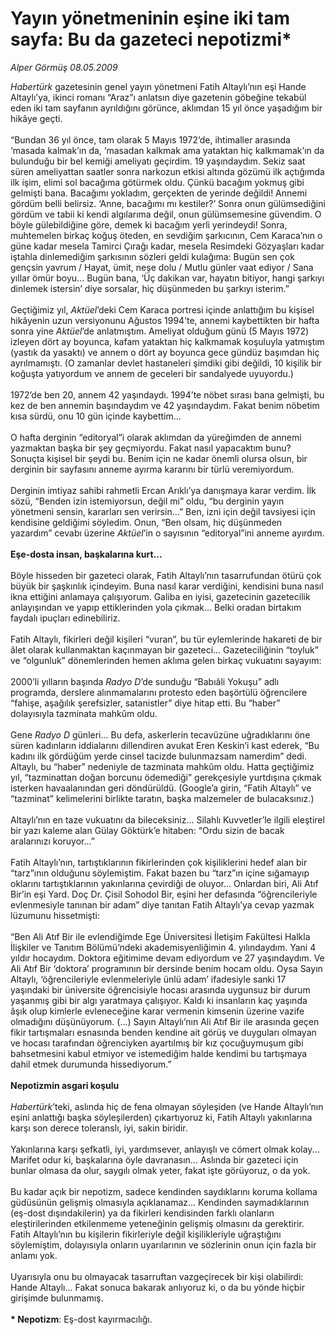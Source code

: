 # Yayın yönetmeninin eşine iki tam sayfa: Bu da gazeteci nepotizmi*

*Alper Görmüş 08.05.2009*

<div class="taraf_structure_2col_1zq">
<div class="margen_n">



 <p><i>Habertürk</i> gazetesinin genel yayın yönetmeni Fatih Altaylı’nın eşi Hande Altaylı’ya, ikinci romanı “Araz”ı anlatsın diye gazetenin göbeğine tekabül eden iki tam sayfanın ayrıldığını görünce, aklımdan 15 yıl önce yaşadığım bir hikâye geçti. <br/><br/>“Bundan 36 yıl önce, tam olarak 5 Mayıs 1972’de, ihtimaller arasında ‘masada kalmak’ın da, ‘masadan kalkmak ama yataktan hiç kalkmamak’ın da bulunduğu bir bel kemiği ameliyatı geçirdim. 19 yaşındaydım. Sekiz saat süren ameliyattan saatler sonra narkozun etkisi altında gözümü ilk açtığımda ilk işim, elimi sol bacağıma götürmek oldu. Çünkü bacağım yokmuş gibi gelmişti bana. Bacağımı yokladım, gerçekten de yerinde değildi! Annemi gördüm belli belirsiz. ‘Anne, bacağımı mı kestiler?’ Sonra onun gülümsediğini gördüm ve tabii ki kendi algılarıma değil, onun gülümsemesine güvendim. O böyle gülebildiğine göre, demek ki bacağım yerli yerindeydi! Sonra, muhtemelen birkaç koğuş öteden, en sevdiğim şarkıcının, Cem Karaca’nın o güne kadar mesela Tamirci Çırağı kadar, mesela Resimdeki Gözyaşları kadar iştahla dinlemediğim şarkısının sözleri geldi kulağıma: Bugün sen çok gençsin yavrum / Hayat, ümit, neşe dolu / Mutlu günler vaat ediyor / Sana yıllar ömür boyu... Bugün bana, ‘Üç dakikan var, hayatın bitiyor, hangi şarkıyı dinlemek istersin’ diye sorsalar, hiç düşünmeden bu şarkıyı isterim.” <br/><br/>Geçtiğimiz yıl, <i>Aktüel</i>’deki Cem Karaca portresi içinde anlattığım bu kişisel hikâyenin uzun versiyonunu Ağustos 1994’te, annemi kaybettikten bir hafta sonra yine <i>Aktüel</i>’de anlatmıştım. Ameliyat olduğum günü (5 Mayıs 1972) izleyen dört ay boyunca, kafam yataktan hiç kalkmamak koşuluyla yatmıştım (yastık da yasaktı) ve annem o dört ay boyunca gece gündüz başımdan hiç ayrılmamıştı. (O zamanlar devlet hastaneleri şimdiki gibi değildi, 10 kişilik bir koğuşta yatıyordum ve annem de geceleri bir sandalyede uyuyordu.) <br/><br/>1972’de ben 20, annem 42 yaşındaydı. 1994’te nöbet sırası bana gelmişti, bu kez de ben annemin başındaydım ve 42 yaşındaydım. Fakat benim nöbetim kısa sürdü, onu 10 gün içinde kaybettim... <br/><br/>O hafta derginin “editoryal”i olarak aklımdan da yüreğimden de annemi yazmaktan başka bir şey geçmiyordu. Fakat nasıl yapacaktım bunu? Sonuçta kişisel bir şeydi bu. Benim için ne kadar önemli olursa olsun, bir derginin bir sayfasını anneme ayırma kararını bir türlü veremiyordum. <br/><br/>Derginin imtiyaz sahibi rahmetli Ercan Arıklı’ya danışmaya karar verdim. İlk sözü, “Benden izin istemiyorsun, değil mi” oldu, “bu derginin yayın yönetmeni sensin, kararları sen verirsin...” Ben, izni için değil tavsiyesi için kendisine geldiğimi söyledim. Onun, “Ben olsam, hiç düşünmeden yazardım” cevabı üzerine <i>Aktüel</i>’in o sayısının “editoryal”ini anneme ayırdım. <b><br/><br/>Eşe-dosta insan, başkalarına kurt...</b> <br/><br/>Böyle hisseden bir gazeteci olarak, Fatih Altaylı’nın tasarrufundan ötürü çok büyük bir şaşkınlık içindeyim. Buna nasıl karar verdiğini, kendisini buna nasıl ikna ettiğini anlamaya çalışıyorum. Galiba en iyisi, gazetecinin gazetecilik anlayışından ve yapıp ettiklerinden yola çıkmak... Belki oradan birtakım faydalı ipuçları edinebiliriz. <br/><br/>Fatih Altaylı, fikirleri değil kişileri “vuran”, bu tür eylemlerinde hakareti de bir âlet olarak kullanmaktan kaçınmayan bir gazeteci... Gazeteciliğinin “toyluk” ve “olgunluk” dönemlerinden hemen aklıma gelen birkaç vukuatını sayayım: <br/><br/>2000’li yılların başında <i>Radyo D</i>’de sunduğu “Babıâli Yokuşu” adlı programda, derslere alınmamalarını protesto eden başörtülü öğrencilere “fahişe, aşağılık şerefsizler, satanistler” diye hitap etti. Bu “haber” dolayısıyla tazminata mahkûm oldu. <br/><br/>Gene <i>Radyo D</i> günleri... Bu defa, askerlerin tecavüzüne uğradıklarını öne süren kadınların iddialarını dillendiren avukat Eren Keskin’i kast ederek, “Bu kadını ilk gördüğüm yerde cinsel tacizde bulunmazsam namerdim” dedi. Altaylı, bu “haber” nedeniyle de tazminata mahkûm oldu. Hatta geçtiğimiz yıl, “tazminattan doğan borcunu ödemediği” gerekçesiyle yurtdışına çıkmak isterken havaalanından geri döndürüldü. (Google’a girin, “Fatih Altaylı” ve “tazminat” kelimelerini birlikte taratın, başka malzemeler de bulacaksınız.) <br/><br/>Altaylı’nın en taze vukuatını da bileceksiniz... Silahlı Kuvvetler’le ilgili eleştirel bir yazı kaleme alan Gülay Göktürk’e hitaben: “Ordu sizin de bacak aralarınızı koruyor...” <br/><br/>Fatih Altaylı’nın, tartıştıklarının fikirlerinden çok kişiliklerini hedef alan bir “tarz”ının olduğunu söylemiştim. Fakat bazen bu “tarz”ın içine sığamayıp oklarını tartıştıklarının yakınlarına çevirdiği de oluyor... Onlardan biri, Ali Atıf Bir’in eşi Yard. Doç Dr. Çisil Sohodol Bir, eşini her defasında “öğrencileriyle evlenmesiyle tanınan bir adam” diye tanıtan Fatih Altaylı’ya cevap yazmak lüzumunu hissetmişti: <br/><br/>“Ben Ali Atıf Bir ile evlendiğimde Ege Üniversitesi İletişim Fakültesi Halkla İlişkiler ve Tanıtım Bölümü’ndeki akademisyenliğimin 4. yılındaydım. Yani 4 yıldır hocaydım. Doktora eğitimime devam ediyordum ve 27 yaşındaydım. Ve Ali Atıf Bir ‘doktora’ programının bir dersinde benim hocam oldu. Oysa Sayın Altaylı, ‘öğrencileriyle evlenmeleriyle ünlü adam’ ifadesiyle sanki 17 yaşındaki bir üniversite öğrencisiyle hocası arasında uygunsuz bir durum yaşanmış gibi bir algı yaratmaya çalışıyor. Kaldı ki insanların kaç yaşında âşık olup kimlerle evleneceğine karar vermenin kimsenin üzerine vazife olmadığını düşünüyorum. (...) Sayın Altaylı’nın Ali Atıf Bir ile arasında geçen fikir tartışmaları esnasında benden kendine ait görüş ve duyguları olmayan ve hocası tarafından öğrenciyken ayartılmış bir kız çocuğuymuşum gibi bahsetmesini kabul etmiyor ve istemediğim halde kendimi bu tartışmaya dahil etmek durumunda hissediyorum.”<i></i><b> <br/><br/>Nepotizmin asgari koşulu</b><i> <br/><br/>Habertürk</i>’teki, aslında hiç de fena olmayan söyleşiden (ve Hande Altaylı’nın eşini anlattığı başka söyleşilerden) çıkartıyoruz ki, Fatih Altaylı yakınlarına karşı son derece toleranslı, iyi, sakin biridir. <br/><br/>Yakınlarına karşı şefkatli, iyi, yardımsever, anlayışlı ve cömert olmak kolay... Marifet odur ki, başkalarına öyle davranasın... Aslında bir gazeteci için bunlar olmasa da olur, saygılı olmak yeter, fakat işte görüyoruz, o da yok. <br/><br/>Bu kadar açık bir nepotizm, sadece kendinden saydıklarını koruma kollama güdüsünün gelişmiş olmasıyla açıklanamaz... Kendinden saymadıklarının (eş-dost dışındakilerin) ya da fikirleri kendisinden farklı olanların eleştirilerinden etkilenmeme yeteneğinin gelişmiş olmasını da gerektirir. Fatih Altaylı’nın bu kişilerin fikirleriyle değil kişilikleriyle uğraştığını söylemiştim, dolayısıyla onların uyarılarının ve sözlerinin onun için fazla bir anlamı yok. <br/><br/>Uyarısıyla onu bu olmayacak tasarruftan vazgeçirecek bir kişi olabilirdi: Hande Altaylı... Fakat sonuca bakarak anlıyoruz ki, o da bu yönde hiçbir girişimde bulunmamış.<b> <br/><br/>* Nepotizm</b>: Eş-dost kayırmacılığı.</p>
<br/>
<br/>
<br/>



<br/>


<div id="taraf_not">
</div>

</div>


</div>

